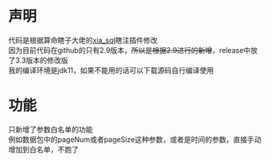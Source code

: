 # 声明
代码是根据算命瞎子大佬的[xia_sql](https://github.com/smxiazi/xia_sql/tree/main)瞎注插件修改<br>
因为目前代码在github的只有2.9版本，~~所以是根据2.9进行的新增~~，release中放了3.3版本的修改版<br>
我的编译环境是jdk11，如果不能用的话可以下载源码自行编译使用

# 功能
只新增了参数白名单的功能<br>
例如数据包中的pageNum或者pageSize这种参数，或者是时间的参数，直接手动增加到白名单，不跑了<br>
